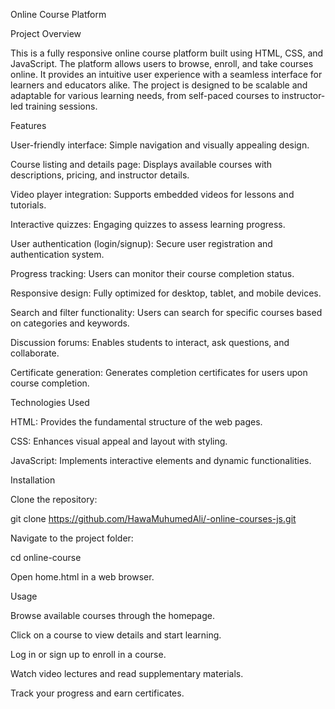 Online Course Platform

Project Overview

This is a fully responsive online course platform built using HTML, CSS, and JavaScript. The platform allows users to browse, enroll, and take courses online. It provides an intuitive user experience with a seamless interface for learners and educators alike. The project is designed to be scalable and adaptable for various learning needs, from self-paced courses to instructor-led training sessions.

Features

User-friendly interface: Simple navigation and visually appealing design.

Course listing and details page: Displays available courses with descriptions, pricing, and instructor details.

Video player integration: Supports embedded videos for lessons and tutorials.

Interactive quizzes: Engaging quizzes to assess learning progress.

User authentication (login/signup): Secure user registration and authentication system.

Progress tracking: Users can monitor their course completion status.

Responsive design: Fully optimized for desktop, tablet, and mobile devices.

Search and filter functionality: Users can search for specific courses based on categories and keywords.

Discussion forums: Enables students to interact, ask questions, and collaborate.

Certificate generation: Generates completion certificates for users upon course completion.

Technologies Used

HTML: Provides the fundamental structure of the web pages.

CSS: Enhances visual appeal and layout with styling.

JavaScript: Implements interactive elements and dynamic functionalities.

Installation

Clone the repository:

git clone  https://github.com/HawaMuhumedAli/-online-courses-js.git

Navigate to the project folder:

cd online-course

Open home.html in a web browser.

Usage

Browse available courses through the homepage.

Click on a course to view details and start learning.

Log in or sign up to enroll in a course.

Watch video lectures and read supplementary materials.

Track your progress and earn certificates.
